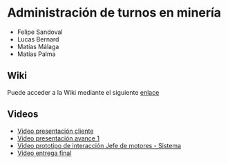 # Administración de turnos en minería

* Felipe Sandoval
* Lucas Bernard
* Matías Málaga
* Matías Palma

## Wiki

Puede acceder a la Wiki mediante el siguiente [enlace](https://gitlab.inf.utfsm.cl/grupos/INF236-2023-1-PAR001-GRUPO13/-/wikis/home)

## Videos

* [Video presentación cliente](https://m.youtube.com/watch?v=zk1zjYb6IAw&feature=youtu.be)
* [Video presentación avance 1](https://www.youtube.com/watch?v=jhxITvXFqZA)
* [Video prototipo de interacción Jefe de motores - Sistema](https://www.youtube.com/watch?v=ds6zPLiDMHo)
* [Video entrega final](https://youtu.be/QwIrL_re1Co)
